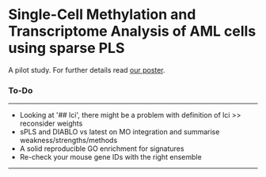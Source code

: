 #  Single-Cell Methylation and Transcriptome Analysis of AML cells using sparse PLS

A pilot study. For further details read [our poster](https://f1000research.com/posters/8-1134).



### To-Do

------------------------

  * Looking at '## lci', there might be a problem with definition of lci >> reconsider weights
  * sPLS and DIABLO vs latest on MO integration and summarise weakness/strengths/methods
  * A solid reproducible GO enrichment for signatures
  * Re-check your mouse gene IDs with the right ensemble

------------------------